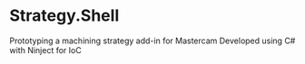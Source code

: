 # Strategy.Shell
Prototyping a machining strategy add-in for Mastercam
Developed using C# with Ninject for IoC
